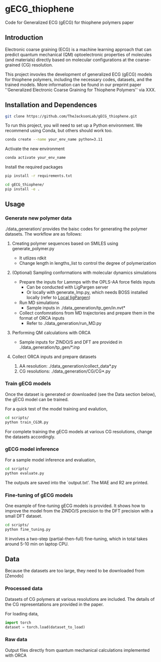 # gECG_thiophene

Code for Generalized ECG (gECG) for thiophene polymers paper

## Introduction

Electronic coarse graining (ECG) is a machine learning approach that can predict quantum mechanical (QM) optoelectronic properties of molecules (and materials) directly based on molecular configurations at the coarse-grained (CG) resolution.

This project invovles the development of generalized ECG (gECG) models for thiophene polymers, including the necessary codes, datasets, and the trained models. More information can be found in our preprint paper ''Generalized Electronic Coarse Graining for Thiophene Polymers'' via XXX.

## Installation and Dependences

```bash
git clone https://github.com/TheJacksonLab/gECG_thiophene.git 
```

To run this project, you will need to set up a Python environment. We recommend using Conda, but others should work too.

```bash
conda create --name your_env_name python=3.11
```

Activate the new environment

```bash
conda activate your_env_name
```

Install the required packages

```bash
pip install -r requirements.txt
```

```bash
cd gECG_thiophene/
pip install -e .
```

## Usage

### Generate new polymer data

./data_generation/ provides the baisc codes for generating the polymer datasets. The workflow are as follows:

1. Creating polymer sequences based on SMILES using generate_polymer.py
    - It utlizes rdkit
    - Change length in lengths_list to control the degree of polymerization

2. (Optional) Sampling conformations with molecular dynamics simulations
    - Prepare the inputs for Lammps with the OPLS-AA force fields inputs
        - Can be conducted with LigPargen server
        - Or locally with generate_lmp.py, which needs BOSS installed locally (refer to [Local ligPargen](https://www.linkedin.com/pulse/how-install-ligpargen-server-locally-leela-sriram-dodda/))
    - Run MD simulations
        - Sample inputs in ./data_generation/tp_gen/in.nvt*
    - Collect confomrations from MD trajectories and prepare them in the format of ORCA inputs
        - Refer to ./data_generation/run_MD.py

3. Performing QM calculations with ORCA
    - Sample inputs for ZINDO/S and DFT are provided in ./data_generation/tp_gen/*.inp

4. Collect ORCA inputs and prepare datasets
    1. AA resolution: ./data_generation/collect_data*.py
    2. CG resolutions: ./data_generation/CG/CG*.py

### Train gECG models

Once the dataset is generated or downloaded (see the Data section below), the gECG model can be trained.

For a quick test of the model training and evalution,

```bash
cd scripts/
python train_CG3R.py
```

For complete training the gECG models at various CG resolutions, change the datasets accordingly.

### gECG model inference

For a sample model inference and evaluation,

```bash
cd scripts/
python evaluate.py
```

The outputs are saved into the `output.txt'. The MAE and R2 are printed.

### Fine-tuning of gECG models

One example of fine-tuning gECG models is provided. It shows how to improve the model from the ZINDO/S precision to the DFT precision with a small DFT dataset.

```bash
cd scripts/
python fine_tuning.py
```

It involves a two-step (partial-then-full) fine-tuning, which in total takes around 5-10 min on laptop CPU.

## Data

Because the datasets are too large, they need to be downloaded from [Zenodo]

### Processed data

Datasets of CG polymers at various resolutions are included. The details of the CG representations are provided in the paper.

For loading data,

```python
import torch
dataset = torch.load(dataset_to_load)
```

### Raw data

Output files directly from quantum mechanical calculations implemented with ORCA
